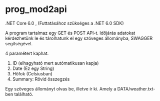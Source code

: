 # prog_mod2api

.NET Core 6.0 , (Futtatásához szükséges a .NET 6.0 SDK)

A program tartalmaz egy GET és POST API-t.
Időjárás adatokat kérdezhetünk le és tárolhatunk el egy szöveges állományba, SWAGGER segítségével.

4 paramétert kaphat.
1. ID (elhagyható mert autómatikusan kapja)
2. Date (Ez egy String)
3. Hőfok (Celsiusban)
4. Summary: Rövid összegzés

Egy szöveges állományt olvas be, illetve ír ki. Amely a DATA/weather.txt-ben található.


